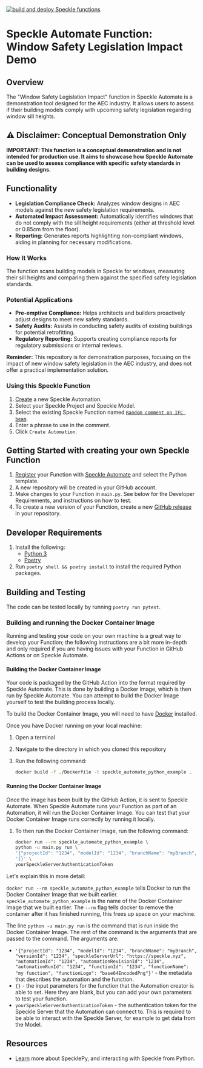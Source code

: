 [![build and deploy Speckle functions](https://github.com/specklesystems/speckle-automate-code-compliance-window-safety/actions/workflows/main.yml/badge.svg)](https://github.com/specklesystems/speckle-automate-code-compliance-window-safety/actions/workflows/main.yml)

# Speckle Automate Function: Window Safety Legislation Impact Demo

## Overview
The "Window Safety Legislation Impact" function in Speckle Automate is a demonstration tool designed for the AEC industry. It allows users to assess if their building models comply with upcoming safety legislation regarding window sill heights.

## ⚠️ Disclaimer: Conceptual Demonstration Only
**IMPORTANT: This function is a conceptual demonstration and is not intended for production use. It aims to showcase how Speckle Automate can be used to assess compliance with specific safety standards in building designs.**

## Functionality
- **Legislation Compliance Check:** Analyzes window designs in AEC models against the new safety legislation requirements.
- **Automated Impact Assessment:** Automatically identifies windows that do not comply with the sill height requirements (either at threshold level or 0.85cm from the floor).
- **Reporting:** Generates reports highlighting non-compliant windows, aiding in planning for necessary modifications.

### How It Works
The function scans building models in Speckle for windows, measuring their sill heights and comparing them against the specified safety legislation standards.

### Potential Applications
- **Pre-emptive Compliance:** Helps architects and builders proactively adjust designs to meet new safety standards.
- **Safety Audits:** Assists in conducting safety audits of existing buildings for potential retrofitting.
- **Regulatory Reporting:** Supports creating compliance reports for regulatory submissions or internal reviews.

**Reminder:** This repository is for demonstration purposes, focusing on the impact of new window safety legislation in the AEC industry, and does not offer a practical implementation solution.

### Using this Speckle Function

1. [Create](https://automate.speckle.dev/) a new Speckle Automation.
1. Select your Speckle Project and Speckle Model.
1. Select the existing Speckle Function named [`Random comment on IFC beam`](https://automate.speckle.dev/functions/e110be8fad).
1. Enter a phrase to use in the comment.
1. Click `Create Automation`.

## Getting Started with creating your own Speckle Function

1. [Register](https://automate.speckle.dev/) your Function with [Speckle Automate](https://automate.speckle.dev/) and select the Python template.
1. A new repository will be created in your GitHub account.
1. Make changes to your Function in `main.py`. See below for the Developer Requirements, and instructions on how to test.
1. To create a new version of your Function, create a new [GitHub release](https://docs.github.com/en/repositories/releasing-projects-on-github/managing-releases-in-a-repository) in your repository.

## Developer Requirements

1. Install the following:
    - [Python 3](https://www.python.org/downloads/)
    - [Poetry](https://python-poetry.org/docs/#installing-with-the-official-installer)
1. Run `poetry shell && poetry install` to install the required Python packages.

## Building and Testing

The code can be tested locally by running `poetry run pytest`.

### Building and running the Docker Container Image

Running and testing your code on your own machine is a great way to develop your Function; the following instructions are a bit more in-depth and only required if you are having issues with your Function in GitHub Actions or on Speckle Automate.

#### Building the Docker Container Image

Your code is packaged by the GitHub Action into the format required by Speckle Automate. This is done by building a Docker Image, which is then run by Speckle Automate. You can attempt to build the Docker Image yourself to test the building process locally.

To build the Docker Container Image, you will need to have [Docker](https://docs.docker.com/get-docker/) installed.

Once you have Docker running on your local machine:

1. Open a terminal
1. Navigate to the directory in which you cloned this repository
1. Run the following command:

    ```bash
    docker build -f ./Dockerfile -t speckle_automate_python_example .
    ```

#### Running the Docker Container Image

Once the image has been built by the GitHub Action, it is sent to Speckle Automate. When Speckle Automate runs your Function as part of an Automation, it will run the Docker Container Image. You can test that your Docker Container Image runs correctly by running it locally.

1. To then run the Docker Container Image, run the following command:

    ```bash
    docker run --rm speckle_automate_python_example \
    python -u main.py run \
    '{"projectId": "1234", "modelId": "1234", "branchName": "myBranch", "versionId": "1234", "speckleServerUrl": "https://speckle.xyz", "automationId": "1234", "automationRevisionId": "1234", "automationRunId": "1234", "functionId": "1234", "functionName": "my function", "functionLogo": "base64EncodedPng"}' \
    '{}' \
    yourSpeckleServerAuthenticationToken
    ```

Let's explain this in more detail:

`docker run --rm speckle_automate_python_example` tells Docker to run the Docker Container Image that we built earlier. `speckle_automate_python_example` is the name of the Docker Container Image that we built earlier. The `--rm` flag tells docker to remove the container after it has finished running, this frees up space on your machine.

The line `python -u main.py run` is the command that is run inside the Docker Container Image. The rest of the command is the arguments that are passed to the command. The arguments are:

- `'{"projectId": "1234", "modelId": "1234", "branchName": "myBranch", "versionId": "1234", "speckleServerUrl": "https://speckle.xyz", "automationId": "1234", "automationRevisionId": "1234", "automationRunId": "1234", "functionId": "1234", "functionName": "my function", "functionLogo": "base64EncodedPng"}'` - the metadata that describes the automation and the function.
- `{}` - the input parameters for the function that the Automation creator is able to set. Here they are blank, but you can add your own parameters to test your function.
- `yourSpeckleServerAuthenticationToken` - the authentication token for the Speckle Server that the Automation can connect to. This is required to be able to interact with the Speckle Server, for example to get data from the Model.

## Resources

- [Learn](https://speckle.guide/dev/python.html) more about SpecklePy, and interacting with Speckle from Python.
